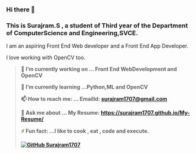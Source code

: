 ### Hi there 👋

<h3>This is <strong>Surajram.S</strong> , a student of Third year of the Department of ComputerScience and Engineering,SVCE.</h3>


I am an aspiring Front End Web developer and a Front End App Developer.


I love working with OpenCV too.
<b>
<blockquote>
 🔭 I’m currently working on ... Front End WebDevelopment and OpenCV
 
 
 🌱 I’m currently learning ...Python,ML and OpenCV
 
 
 📫 How to reach me: ... EmailId: surajram1707@gmail.com
 
 
  💬 Ask me about ...  My Resume: https://surajram1707.github.io/My-Resume/
  
  
  ⚡ Fun fact: ...I like to cook , eat , code and execute.
  </bloackquote>
  
  [![GitHub Surajram1707](https://img.shields.io/github/followers/Surajram1707?label=follow&style=social)](https://github.com/Surajram1707)
  </b>
<!--
**Surajram1707/Surajram1707** is a ✨ _special_ ✨ repository because its `README.md` (this file) appears on your GitHub profile.

Here are some ideas to get you started:

- 🔭 I’m currently working on ...
- 🌱 I’m currently learning ...
- 👯 I’m looking to collaborate on ...
- 🤔 I’m looking for help with ...
- 💬 Ask me about ...
- 📫 How to reach me: ...
- 😄 Pronouns: ...
- ⚡ Fun fact: ...
-->
